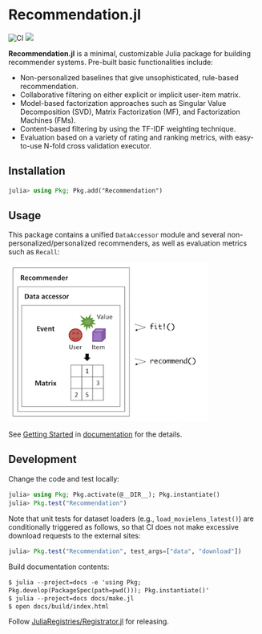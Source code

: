 # Recommendation.jl

![CI](https://github.com/takuti/Recommendation.jl/workflows/CI/badge.svg)
[![](https://img.shields.io/badge/docs-latest-blue.svg)](https://takuti.github.io/Recommendation.jl/latest/)

**Recommendation.jl** is a minimal, customizable Julia package for building recommender systems. Pre-built basic functionalities include:

- Non-personalized baselines that give unsophisticated, rule-based recommendation.
- Collaborative filtering on either explicit or implicit user-item matrix.
- Model-based factorization approaches such as Singular Value Decomposition (SVD), Matrix Factorization (MF), and Factorization Machines (FMs).
- Content-based filtering by using the TF-IDF weighting technique.
- Evaluation based on a variety of rating and ranking metrics, with easy-to-use N-fold cross validation executor.

## Installation

```julia
julia> using Pkg; Pkg.add("Recommendation")
```

## Usage

This package contains a unified `DataAccessor` module and several non-personalized/personalized recommenders, as well as evaluation metrics such as `Recall`:

<img src="docs/src/assets/images/overview.png" width="400px" alt="overview" />

See [Getting Started](https://takuti.github.io/Recommendation.jl/latest/getting_started/) in [documentation](https://takuti.github.io/Recommendation.jl/latest/) for the details.

## Development

Change the code and test locally:

```julia
julia> using Pkg; Pkg.activate(@__DIR__); Pkg.instantiate()
julia> Pkg.test("Recommendation")
```

Note that unit tests for dataset loaders (e.g., `load_movielens_latest()`) are conditionally triggered as follows, so that CI does not make excessive download requests to the external sites:

```julia
julia> Pkg.test("Recommendation", test_args=["data", "download"])
```

Build documentation contents:

```
$ julia --project=docs -e 'using Pkg; Pkg.develop(PackageSpec(path=pwd())); Pkg.instantiate()'
$ julia --project=docs docs/make.jl
$ open docs/build/index.html
```

Follow [JuliaRegistries/Registrator.jl](https://github.com/JuliaRegistries/Registrator.jl) for releasing.

